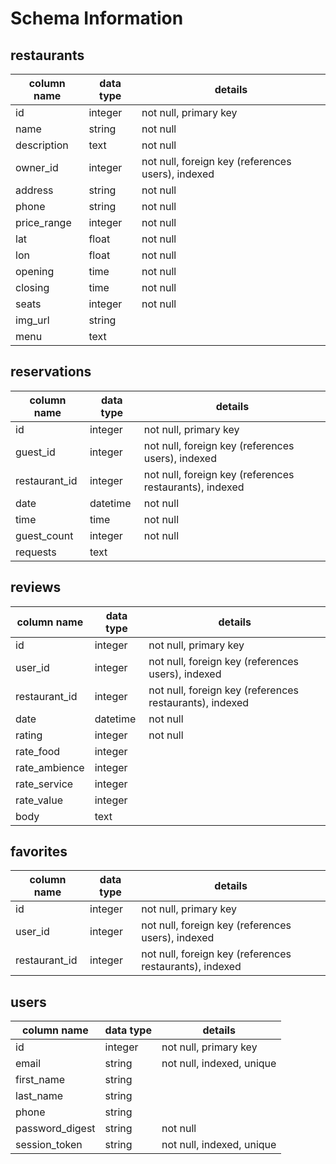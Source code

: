 # Schema Information

## restaurants
column name | data type | details
------------|-----------|-----------------------
id          | integer   | not null, primary key
name        | string    | not null
description | text      | not null
owner_id    | integer   | not null, foreign key (references users), indexed
address     | string    | not null
phone       | string    | not null
price_range | integer   | not null
lat         | float     | not null
lon         | float     | not null
opening     | time      | not null
closing     | time      | not null
seats       | integer   | not null
img_url     | string    |
menu        | text      |

## reservations
column name   | data type | details
--------------|-----------|-----------------------
id            | integer   | not null, primary key
guest_id      | integer   | not null, foreign key (references users), indexed
restaurant_id | integer   | not null, foreign key (references restaurants), indexed
date          | datetime  | not null
time          | time      | not null
guest_count   | integer   | not null
requests      | text      |

## reviews
column name   | data type | details
--------------|-----------|-----------------------
id            | integer   | not null, primary key
user_id       | integer   | not null, foreign key (references users), indexed
restaurant_id | integer   | not null, foreign key (references restaurants), indexed
date          | datetime  | not null
rating        | integer   | not null
rate_food     | integer   |
rate_ambience | integer   |
rate_service  | integer   |
rate_value    | integer   |
body          | text      |

## favorites
column name   | data type | details
--------------|-----------|-----------------------
id            | integer   | not null, primary key
user_id       | integer   | not null, foreign key (references users), indexed
restaurant_id | integer   | not null, foreign key (references restaurants), indexed

## users
column name     | data type | details
----------------|-----------|-----------------------
id              | integer   | not null, primary key
email           | string    | not null, indexed, unique
first_name      | string    |
last_name       | string    |
phone           | string    |
password_digest | string    | not null
session_token   | string    | not null, indexed, unique
